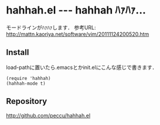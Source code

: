 hahhah.el --- hahhah  ﾊｧﾊｧ...
=====================================================
モードラインがﾊｧﾊｧします．
参考URL: http://mattn.kaoriya.net/software/vim/20111124200520.htm

Install
-------
load-pathに置いたら.emacsとかinit.elにこんな感じで書きます．

    (require 'hahhah)
    (hahhah-mode t)

Repository
----------
http://github.com/peccu/hahhah.el
